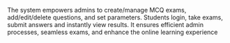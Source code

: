 The system empowers admins to create/manage MCQ exams, add/edit/delete questions, and
set parameters. Students login, take exams, submit answers and instantly view results. It
ensures efficient admin processes, seamless exams, and enhance the online learning
experience
